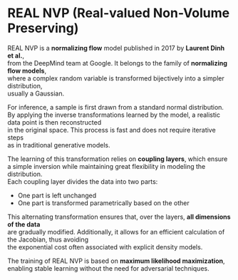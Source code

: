 # REAL NVP (Real-valued Non-Volume Preserving)

REAL NVP is a **normalizing flow** model published in 2017 by **Laurent Dinh et al.**,  
from the DeepMind team at Google. It belongs to the family of **normalizing flow models**,  
where a complex random variable is transformed bijectively into a simpler distribution,  
usually a Gaussian.

For inference, a sample is first drawn from a standard normal distribution.  
By applying the inverse transformations learned by the model, a realistic data point is then reconstructed  
in the original space. This process is fast and does not require iterative steps  
as in traditional generative models.

The learning of this transformation relies on **coupling layers**, which ensure  
a simple inversion while maintaining great flexibility in modeling the distribution.  
Each coupling layer divides the data into two parts:  
- One part is left unchanged
- One part is transformed parametrically based on the other

This alternating transformation ensures that, over the layers, **all dimensions of the data**  
are gradually modified. Additionally, it allows for an efficient calculation of the Jacobian, thus avoiding  
the exponential cost often associated with explicit density models.

The training of REAL NVP is based on **maximum likelihood maximization**,  
enabling stable learning without the need for adversarial techniques.
